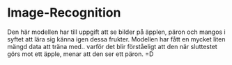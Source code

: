 # Image-Recognition
Den här modellen har till uppgift att se bilder på äpplen, päron och mangos i syftet att lära sig känna igen dessa frukter.
Modellen har fått en mycket liten mängd data att träna med.. varför det blir förståeligt att den när sluttestet görs mot ett äpple, menar att den ser ett päron. =D 
